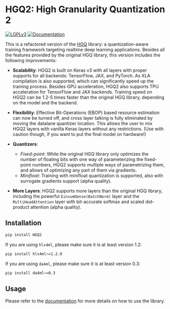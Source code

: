 HGQ2: High Granularity Quantization 2
=============================================

[![LGPLv3](https://img.shields.io/badge/License-LGPLv3-blue.svg)](https://www.gnu.org/licenses/lgpl-3.0.en.html)
[![Documentation](https://github.com/calad0i/HGQ2/actions/workflows/sphinx-build.yml/badge.svg)](https://calad0i.github.io/HGQ2/)

This is a refactored version of the [HGQ](https://github.com/calad0i/HGQ) library: a quantization-aware training framework targeting realtime deep learning applications. Besides all the features provided by the original HGQ library, this version includes the following improvements:

- **Scalability**: HGQ2 is built on Keras v3 with all layers with proper supports for all backends: TensorFlow, JAX, and PyTorch. As XLA compilation is also supported, which can significantly speed up the training process. Besides GPU acceleration, HGQ2 also supports TPU acceleration for TensorFlow and JAX backends. Training speed on HGQ2 can be 1.2-5 times faster than the original HGQ library, depending on the model and the backend.
- **Flexibility**: Effective Bit-Operations (EBOP) based resource estimation can now be turned off, and cross layer talking is fully eliminated by moving the datalane quantizer location. This allows the user to mix HGQ2 layers with vanilla Keras layers without any restrictions. (Use with caution though, if you want to put the final model on hardware!)
- **Quantizers**:
  - _Fixed-point_: While the original HGQ library only optimizes the number of floating bits with one way of parameterizing the fixed-point numbers, HGQ2 supports multiple ways of parametrizing them, and allows of optimizing any part of them via gradients.
  - _Minifloat_: Training with minifloat quantization is supported, also with surrogate gradients support (alpha quality).

- **More Layers**: HGQ2 supports more layers than the original HGQ library, including the powerful `EinsumDense(BatchNorm)` layer and the `MultiHeadAttention` layer with bit-accurate softmax and scaled dot-product attention (alpha quality).


## Installation

```bash
pip install HGQ2
```

If you are using `hls4ml`, please make sure it is at least version 1.2:

```bash
pip install hls4ml>=1.2.0
```

If you are using `da4ml`, please make sure it is at least version 0.3:

```bash
pip install da4ml>=0.3
```

## Usage

Please refer to the [documentation](https://calad0i.github.io/HGQ2/) for more details on how to use the library.
